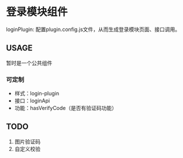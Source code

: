 # 登录模块组件
loginPlugin: 配置plugin.config.js文件，从而生成登录模块页面、接口调用。

## USAGE
 暂时是一个公共组件


### 可定制
- 样式：login-plugin
- 接口：loginApi
- 功能：hasVerifyCode（是否有验证码功能）

## TODO
 1. 图片验证码
 2. 自定义校验
